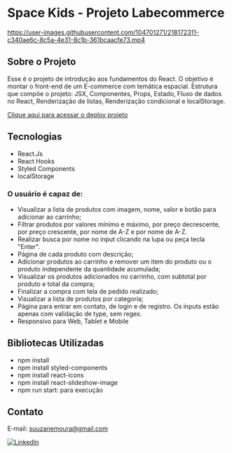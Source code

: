 # Space Kids - Projeto Labecommerce

https://user-images.githubusercontent.com/104701271/218172311-c340ae6c-8c5a-4e31-8c1b-361bcaacfe73.mp4

## Sobre o Projeto

Esse é o projeto de introdução aos fundamentos do React. O objetivo é montar o front-end de um E-commerce com temática espacial. Estrutura que compõe o projeto: JSX, Componentes, Props, Estado, Fluxo de dados no React, Renderização de listas, Renderização condicional e localStorage.

[Clique aqui para acessar o deploy projeto](https://spacekids.vercel.app/)

## Tecnologias

- React.Js
- React Hooks
- Styled Components
- localStorage

### O usuário é capaz de: 

- Visualizar a lista de produtos com imagem, nome, valor e botão para adicionar ao carrinho;
- Filtrar produtos por valores mínimo e máximo, por preço decrescente, por preço crescente, por nome de A-Z e por nome de A-Z.
- Realizar busca por nome no input clicando na lupa ou peça tecla "Enter".
- Página de cada produto com descrição;
- Adicionar produtos ao carrinho e remover um item do produto ou o produto independente da quantidade acumulada;
- Visualizar os produtos adicionados no carrinho, com subtotal por produto e total da compra;
- Finalizar a compra com tela de pedido realizado;
- Visualizar a lista de produtos por categoria;
- Página para entrar em contato, de login e de registro. Os inputs estão apenas com validação de type, sem regex.
- Responsivo para Web, Tablet e Mobile

## Bibliotecas Utilizadas
- npm install
- npm install styled-components
- npm install react-icons
- npm install react-slideshow-image
- npm run start: para execução

## Contato 

E-mail: suuzanemoura@gmail.com

[![LinkedIn](https://img.shields.io/badge/LinkedIn-0077B5?style=for-the-badge&logo=linkedin&logoColor=white)](https://www.linkedin.com/in/suuzanemoura/)
